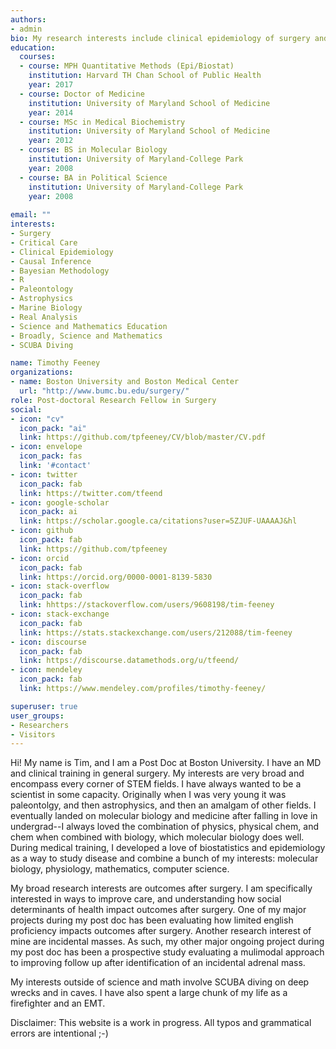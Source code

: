 ```yaml
---
authors:
- admin
bio: My research interests include clinical epidemiology of surgery and critical care outcomes, causal inference, and bayesian statistics.
education:
  courses:
  - course: MPH Quantitative Methods (Epi/Biostat)
    institution: Harvard TH Chan School of Public Health
    year: 2017
  - course: Doctor of Medicine
    institution: University of Maryland School of Medicine
    year: 2014
  - course: MSc in Medical Biochemistry
    institution: University of Maryland School of Medicine
    year: 2012
  - course: BS in Molecular Biology
    institution: University of Maryland-College Park
    year: 2008
  - course: BA in Political Science
    institution: University of Maryland-College Park
    year: 2008
  
email: ""
interests:
- Surgery
- Critical Care
- Clinical Epidemiology
- Causal Inference
- Bayesian Methodology
- R
- Paleontology
- Astrophysics
- Marine Biology
- Real Analysis
- Science and Mathematics Education
- Broadly, Science and Mathematics
- SCUBA Diving

name: Timothy Feeney
organizations:
- name: Boston University and Boston Medical Center
  url: "http://www.bumc.bu.edu/surgery/"
role: Post-doctoral Research Fellow in Surgery
social:
- icon: "cv"
  icon_pack: "ai"
  link: https://github.com/tpfeeney/CV/blob/master/CV.pdf
- icon: envelope
  icon_pack: fas
  link: '#contact'
- icon: twitter
  icon_pack: fab
  link: https://twitter.com/tfeend
- icon: google-scholar
  icon_pack: ai
  link: https://scholar.google.ca/citations?user=5ZJUF-UAAAAJ&hl
- icon: github
  icon_pack: fab
  link: https://github.com/tpfeeney
- icon: orcid
  icon_pack: fab
  link: https://orcid.org/0000-0001-8139-5830
- icon: stack-overflow
  icon_pack: fab
  link: hhttps://stackoverflow.com/users/9608198/tim-feeney
- icon: stack-exchange
  icon_pack: fab
  link: https://stats.stackexchange.com/users/212088/tim-feeney
- icon: discourse
  icon_pack: fab
  link: https://discourse.datamethods.org/u/tfeend/
- icon: mendeley
  icon_pack: fab
  link: https://www.mendeley.com/profiles/timothy-feeney/

superuser: true
user_groups:
- Researchers
- Visitors
---
```


Hi! My name is Tim, and I am a Post Doc at Boston University. I have an MD and clinical training in general surgery. My interests are very broad and encompass every corner of STEM fields. I have always wanted to be a scientist in some capacity. Originally when I was very young it was paleontolgy, and then astrophysics, and then an amalgam of other fields. I eventually landed on molecular biology and medicine after falling in love in undergrad--I always loved the combination of physics, physical chem, and chem when combined with biology, which molecular biology does well. During medical training, I developed a love of biostatistics and epidemiology as a way to study disease and combine a bunch of my interests: molecular biology, physiology, mathematics, computer science. 

My broad research interests are outcomes after surgery. I am specifically interested in ways to improve care, and understanding how social determinants of health impact outcomes after surgery. One of my major projects during my post doc has been evaluating how limited english proficiency impacts outcomes after surgery. Another research interest of mine are incidental masses. As such, my other major ongoing project during my post doc has been a prospective study evaluating a mulimodal approach to improving follow up after identification of an incidental adrenal mass.

My interests outside of science and math involve SCUBA diving on deep wrecks and in caves. I have also spent a large chunk of my life as a firefighter and an EMT.

Disclaimer: This website is a work in progress. All typos and grammatical errors are intentional ;-)